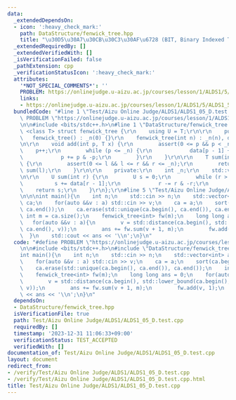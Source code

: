 ```yaml
---
data:
  _extendedDependsOn:
  - icon: ':heavy_check_mark:'
    path: DataStructure/fenwick_tree.hpp
    title: "\u30D5\u30A7\u30CB\u30C3\u30AF\u6728 (BIT, Binary Indexed Tree)"
  _extendedRequiredBy: []
  _extendedVerifiedWith: []
  _isVerificationFailed: false
  _pathExtension: cpp
  _verificationStatusIcon: ':heavy_check_mark:'
  attributes:
    '*NOT_SPECIAL_COMMENTS*': ''
    PROBLEM: https://onlinejudge.u-aizu.ac.jp/courses/lesson/1/ALDS1/5/ALDS1_5_D
    links:
    - https://onlinejudge.u-aizu.ac.jp/courses/lesson/1/ALDS1/5/ALDS1_5_D
  bundledCode: "#line 1 \"Test/Aizu Online Judge/ALDS1/ALDS1_05_D.test.cpp\"\n#define\
    \ PROBLEM \"https://onlinejudge.u-aizu.ac.jp/courses/lesson/1/ALDS1/5/ALDS1_5_D\"\
    \n\n#include <bits/stdc++.h>\n#line 1 \"DataStructure/fenwick_tree.hpp\"\ntemplate\
    \ <class T> struct fenwick_tree {\r\n    using U = T;\r\n\r\n    public:\r\n \
    \   fenwick_tree() : _n(0) {}\r\n    fenwick_tree(int n) : _n(n), data(n) {}\r\
    \n\r\n    void add(int p, T x) {\r\n        assert(0 <= p && p < _n);\r\n    \
    \    p++;\r\n        while (p <= _n) {\r\n            data[p - 1] += U(x);\r\n\
    \            p += p & -p;\r\n        }\r\n    }\r\n\r\n    T sum(int l, int r)\
    \ {\r\n        assert(0 <= l && l <= r && r <= _n);\r\n        return sum(r) -\
    \ sum(l);\r\n    }\r\n\r\n    private:\r\n    int _n;\r\n    std::vector<U> data;\r\
    \n\r\n    U sum(int r) {\r\n        U s = 0;\r\n        while (r > 0) {\r\n  \
    \          s += data[r - 1];\r\n            r -= r & -r;\r\n        }\r\n    \
    \    return s;\r\n    }\r\n};\r\n#line 5 \"Test/Aizu Online Judge/ALDS1/ALDS1_05_D.test.cpp\"\
    \n\n\nint main(){\n    int n;\n    std::cin >> n;\n    std::vector<int> a(n),\
    \ ca;\n    for(auto &&v : a) std::cin >> v;\n    ca = a;\n    sort(ca.begin(),\
    \ ca.end());\n    ca.erase(std::unique(ca.begin(), ca.end()), ca.end());\n   \
    \ int m = ca.size();\n    fenwick_tree<int> fw(m);\n    long long ans = 0;\n \
    \   for(auto &&v : a){\n        v = std::distance(ca.begin(), std::lower_bound(ca.begin(),\
    \ ca.end(), v));\n        ans += fw.sum(v + 1, m);\n        fw.add(v, 1);\n  \
    \  }\n    std::cout << ans << '\\n';\n}\n"
  code: "#define PROBLEM \"https://onlinejudge.u-aizu.ac.jp/courses/lesson/1/ALDS1/5/ALDS1_5_D\"\
    \n\n#include <bits/stdc++.h>\n#include \"DataStructure/fenwick_tree.hpp\"\n\n\n\
    int main(){\n    int n;\n    std::cin >> n;\n    std::vector<int> a(n), ca;\n\
    \    for(auto &&v : a) std::cin >> v;\n    ca = a;\n    sort(ca.begin(), ca.end());\n\
    \    ca.erase(std::unique(ca.begin(), ca.end()), ca.end());\n    int m = ca.size();\n\
    \    fenwick_tree<int> fw(m);\n    long long ans = 0;\n    for(auto &&v : a){\n\
    \        v = std::distance(ca.begin(), std::lower_bound(ca.begin(), ca.end(),\
    \ v));\n        ans += fw.sum(v + 1, m);\n        fw.add(v, 1);\n    }\n    std::cout\
    \ << ans << '\\n';\n}\n"
  dependsOn:
  - DataStructure/fenwick_tree.hpp
  isVerificationFile: true
  path: Test/Aizu Online Judge/ALDS1/ALDS1_05_D.test.cpp
  requiredBy: []
  timestamp: '2023-12-31 11:06:33+09:00'
  verificationStatus: TEST_ACCEPTED
  verifiedWith: []
documentation_of: Test/Aizu Online Judge/ALDS1/ALDS1_05_D.test.cpp
layout: document
redirect_from:
- /verify/Test/Aizu Online Judge/ALDS1/ALDS1_05_D.test.cpp
- /verify/Test/Aizu Online Judge/ALDS1/ALDS1_05_D.test.cpp.html
title: Test/Aizu Online Judge/ALDS1/ALDS1_05_D.test.cpp
---
```

